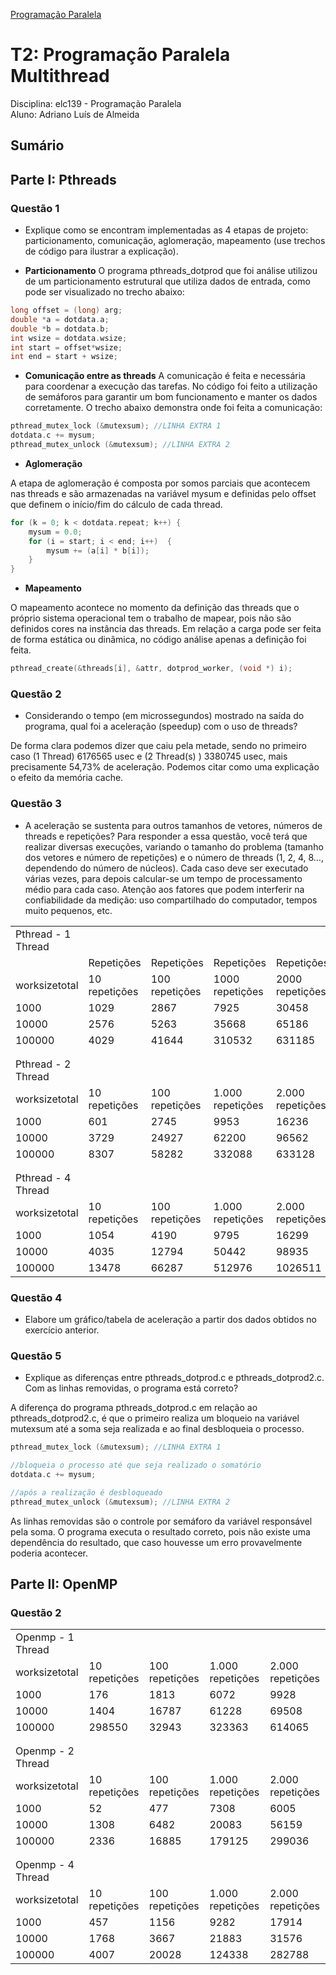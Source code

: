 [Programação Paralela](https://github.com/AndreaInfUFSM/elc139-2019a)

# T2: Programação Paralela Multithread

Disciplina: elc139 - Programação Paralela <br/>
Aluno: Adriano Luís de Almeida

## Sumário

## Parte I: Pthreads
### Questão 1
- Explique como se encontram implementadas as 4 etapas de projeto: particionamento, comunicação, aglomeração, mapeamento (use trechos de código para ilustrar a explicação).


- **Particionamento**
O programa pthreads_dotprod que foi análise utilizou de um particionamento estrutural que utiliza dados de entrada, como pode ser visualizado no trecho abaixo:

``` c
long offset = (long) arg;
double *a = dotdata.a;
double *b = dotdata.b;    
int wsize = dotdata.wsize;
int start = offset*wsize;
int end = start + wsize;
```

- **Comunicação entre as threads**
A comunicação é feita e necessária para coordenar a execução das tarefas. No código foi feito a utilização de semáforos para garantir um bom funcionamento e manter os dados corretamente. O trecho abaixo demonstra onde foi feita a comunicação:
``` c
pthread_mutex_lock (&mutexsum); //LINHA EXTRA 1
dotdata.c += mysum;
pthread_mutex_unlock (&mutexsum); //LINHA EXTRA 2
```
- **Aglomeração**

A etapa de aglomeração é composta por somos parciais que acontecem nas threads e são armazenadas na variável mysum e definidas pelo offset que definem o início/fim do cálculo de cada thread.
``` c
for (k = 0; k < dotdata.repeat; k++) {
    mysum = 0.0;
	for (i = start; i < end; i++)  {
	    mysum += (a[i] * b[i]);
	}
}
``` 

- **Mapeamento**

O mapeamento acontece no momento da definição das threads que o próprio sistema operacional tem o trabalho de mapear, pois não são definidos cores na instância das threads. Em relação a carga pode ser feita de forma estática ou dinâmica, no código análise apenas a definição foi feita. 
``` c
pthread_create(&threads[i], &attr, dotprod_worker, (void *) i);
``` 

### Questão 2
- Considerando o tempo (em microssegundos) mostrado na saída do programa, qual foi a aceleração (speedup) com o uso de threads?

De forma clara podemos dizer que caiu pela metade, sendo no primeiro caso (1 Thread) 6176565 usec e (2 Thread(s) ) 3380745 usec, mais precisamente 54,73% de aceleração. Podemos citar como uma explicação o efeito da memória cache. 

### Questão 3
- A aceleração se sustenta para outros tamanhos de vetores, números de threads e repetições? Para responder a essa questão, você terá que realizar diversas execuções, variando o tamanho do problema (tamanho dos vetores e número de repetições) e o número de threads (1, 2, 4, 8..., dependendo do número de núcleos). Cada caso deve ser executado várias vezes, para depois calcular-se um tempo de processamento médio para cada caso. Atenção aos fatores que podem interferir na confiabilidade da medição: uso compartilhado do computador, tempos muito pequenos, etc.

|                    |               |                |                  |                  | 
|--------------------|---------------|----------------|------------------|------------------| 
| Pthread - 1 Thread |               |                |                  |                  | 
|                    | Repetições    | Repetições     | Repetições       | Repetições       | 
| worksizetotal      | 10 repetições | 100 repetições | 1000 repetições  | 2000 repetições  | 
| 1000               | 1029          | 2867           | 7925             | 30458            | 
| 10000              | 2576          | 5263           | 35668            | 65186            | 
| 100000             | 4029          | 41644          | 310532           | 631185           | 
|                    |               |                |                  |                  | 
|                    |               |                |                  |                  | 
| Pthread - 2 Thread |               |                |                  |                  | 
| worksizetotal      | 10 repetições | 100 repetições | 1.000 repetições | 2.000 repetições | 
| 1000               | 601           | 2745           | 9953             | 16236            | 
| 10000              | 3729          | 24927          | 62200            | 96562            | 
| 100000             | 8307          | 58282          | 332088           | 633128           | 
|                    |               |                |                  |                  | 
|                    |               |                |                  |                  | 
| Pthread - 4 Thread |               |                |                  |                  | 
| worksizetotal      | 10 repetições | 100 repetições | 1.000 repetições | 2.000 repetições | 
| 1000               | 1054          | 4190           | 9795             | 16299            | 
| 10000              | 4035          | 12794          | 50442            | 98935            | 
| 100000             | 13478         | 66287          | 512976           | 1026511          | 




### Questão 4
- Elabore um gráfico/tabela de aceleração a partir dos dados obtidos no exercício anterior.



### Questão 5
- Explique as diferenças entre pthreads_dotprod.c e pthreads_dotprod2.c. Com as linhas removidas, o programa está correto?

A diferença do programa pthreads_dotprod.c em relação ao pthreads_dotprod2.c, é que o primeiro realiza um bloqueio na variável mutexsum até a soma seja realizada e ao final desbloqueia o processo.
``` c
pthread_mutex_lock (&mutexsum); //LINHA EXTRA 1

//bloqueia o processo até que seja realizado o somatório 
dotdata.c += mysum;

//após a realização é desbloqueado 
pthread_mutex_unlock (&mutexsum); //LINHA EXTRA 2
```

As linhas removidas são o controle por semáforo da variável responsável pela soma. O programa executa o resultado correto, pois não existe uma dependência do resultado, que caso houvesse um erro provavelmente poderia acontecer. 


## Parte II: OpenMP

### Questão 2

|                   |               |                |                  |                  | 
|-------------------|---------------|----------------|------------------|------------------| 
| Openmp - 1 Thread |               |                |                  |                  | 
| worksizetotal     | 10 repetições | 100 repetições | 1.000 repetições | 2.000 repetições | 
| 1000              | 176           | 1813           | 6072             | 9928             | 
| 10000             | 1404          | 16787          | 61228            | 69508            | 
| 100000            | 298550        | 32943          | 323363           | 614065           | 
|                   |               |                |                  |                  | 
|                   |               |                |                  |                  | 
| Openmp - 2 Thread |               |                |                  |                  | 
| worksizetotal     | 10 repetições | 100 repetições | 1.000 repetições | 2.000 repetições | 
| 1000              | 52            | 477            | 7308             | 6005             | 
| 10000             | 1308          | 6482           | 20083            | 56159            | 
| 100000            | 2336          | 16885          | 179125           | 299036           | 
|                   |               |                |                  |                  | 
|                   |               |                |                  |                  | 
| Openmp - 4 Thread |               |                |                  |                  | 
| worksizetotal     | 10 repetições | 100 repetições | 1.000 repetições | 2.000 repetições | 
| 1000              | 457           | 1156           | 9282             | 17914            | 
| 10000             | 1768          | 3667           | 21883            | 31576            | 
| 100000            | 4007          | 20028          | 124338           | 282788           | 
